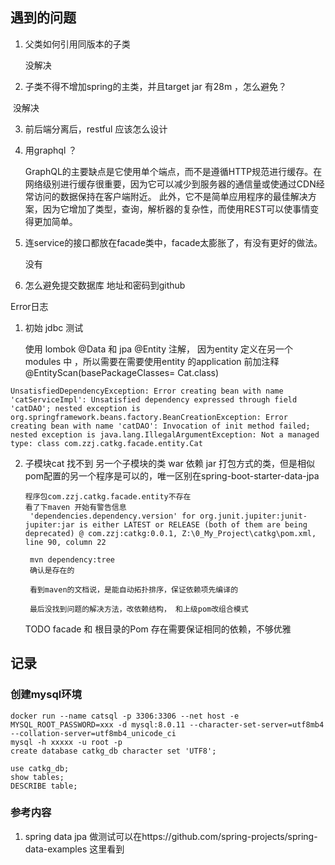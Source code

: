 ## 遇到的问题

1. 父类如何引用同版本的子类

    没解决

2. 子类不得不增加spring的主类，并且target jar 有28m ，怎么避免？

​     没解决

3. 前后端分离后，restful 应该怎么设计

4. 用graphql ？

    GraphQL的主要缺点是它使用单个端点，而不是遵循HTTP规范进行缓存。在网络级别进行缓存很重要，因为它可以减少到服务器的通信量或使通过CDN经常访问的数据保持在客户端附近。
    此外，它不是简单应用程序的最佳解决方案，因为它增加了类型，查询，解析器的复杂性，而使用REST可以使事情变得更加简单。
    
5. 连service的接口都放在facade类中，facade太膨胀了，有没有更好的做法。

    没有

6. 怎么避免提交数据库 地址和密码到github



Error日志



1. 初始 jdbc 测试

    使用 lombok @Data  和 jpa @Entity 注解， 因为entity 定义在另一个modules 中 ，所以需要在需要使用entity 的application 前加注释 @EntityScan(basePackageClasses= Cat.class)

```
UnsatisfiedDependencyException: Error creating bean with name 'catServiceImpl': Unsatisfied dependency expressed through field 'catDAO'; nested exception is org.springframework.beans.factory.BeanCreationException: Error creating bean with name 'catDAO': Invocation of init method failed; nested exception is java.lang.IllegalArgumentException: Not a managed type: class com.zzj.catkg.facade.entity.Cat
```

2. 子模块cat 找不到 另一个子模块的类  war 依赖 jar 打包方式的类，但是相似pom配置的另一个程序是可以的，唯一区别在<artifactId>spring-boot-starter-data-jpa</artifactId>

    ```
    程序包com.zzj.catkg.facade.entity不存在
    看了下maven 开始有警告信息
     'dependencies.dependency.version' for org.junit.jupiter:junit-jupiter:jar is either LATEST or RELEASE (both of them are being deprecated) @ com.zzj:catkg:0.0.1, Z:\0_My_Project\catkg\pom.xml, line 90, column 22
     
     mvn dependency:tree
     确认是存在的
     
     看到maven的文档说，是能自动拓扑排序，保证依赖项先编译的
     
     最后没找到问题的解决方法，改依赖结构， 和上级pom改组合模式
    ```

    TODO  facade 和 根目录的Pom 存在需要保证相同的依赖，不够优雅



## 记录

### 创建mysql环境

```
docker run --name catsql -p 3306:3306 --net host -e MYSQL_ROOT_PASSWORD=xxx -d mysql:8.0.11 --character-set-server=utf8mb4 --collation-server=utf8mb4_unicode_ci
mysql -h xxxxx -u root -p
create database catkg_db character set 'UTF8';

use catkg_db;
show tables;
DESCRIBE table;
```

### 参考内容

1. spring data jpa 做测试可以在https://github.com/spring-projects/spring-data-examples 这里看到